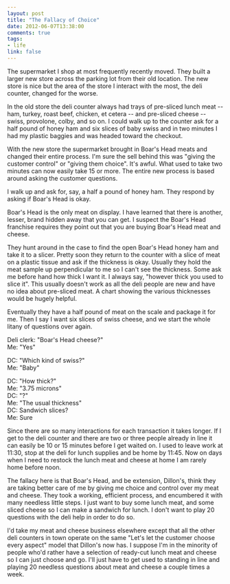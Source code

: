 ```yaml
---
layout: post
title: "The Fallacy of Choice"
date: 2012-06-07T13:38:00
comments: true
tags:
- life
link: false
---
```

The supermarket I shop at most frequently recently moved. They built a larger new store across the parking lot from their old location. The new store is nice but the area of the store I interact with the most, the deli counter, changed for the worse.

In the old store the deli counter always had trays of pre-sliced lunch meat -- ham, turkey, roast beef, chicken, et cetera -- and pre-sliced cheese -- swiss, provolone, colby, and so on. I could walk up to the counter ask for a half pound of honey ham and six slices of baby swiss and in two minutes I had my plastic baggies and was headed toward the checkout.

With the new store the supermarket brought in Boar's Head meats and changed their entire process. I'm sure the sell behind this was "giving the customer control" or "giving them choice". It's awful. What used to take two minutes can now easily take 15 or more. The entire new process is based around asking the customer questions. 

I walk up and ask for, say, a half a pound of honey ham. They respond by asking if Boar's Head is okay. 

Boar's Head is the only meat on display. I have learned that there is another, lesser, brand hidden away that you can get. I suspect the Boar's Head franchise requires they point out that you are buying Boar's Head meat and cheese.

They hunt around in the case to find the open Boar's Head honey ham and take it to a slicer. Pretty soon they return to the counter with a slice of meat on a plastic tissue and ask if the thickness is okay. Usually they hold the meat sample up perpendicular to me so I can't see the thickness. Some ask me before hand how thick I want it. I always say, "however thick you used to slice it". This usually doesn't work as all the deli people are new and have no idea about pre-sliced meat. A chart showing the various thicknesses would be hugely helpful.

Eventually they have a half pound of meat on the scale and package it for me. Then I say I want six slices of swiss cheese, and we start the whole litany of questions over again.

Deli clerk: "Boar's Head cheese?"  
Me: "Yes"

DC: "Which kind of swiss?"  
Me: "Baby"

DC: "How thick?"  
Me: "3.75 microns"  
DC: "?"  
Me: "The usual thickness"  
DC: Sandwich slices?  
Me: Sure

Since there are so many interactions for each transaction it takes longer. If I get to the deli counter and there are two or three people already in line it can easily be 10 or 15 minutes before I get waited on. I used to leave work at 11:30, stop at the deli for lunch supplies and be home by 11:45. Now on days when I need to restock the lunch meat and cheese at home I am rarely home before noon.

The fallacy here is that Boar's Head, and be extension, Dillon's, think they are taking better care of me by giving me choice and control over my meat and cheese. They took a working, efficient process, and encumbered it with many needless little steps. I just want to buy some lunch meat, and some sliced cheese so I can make a sandwich for lunch. I don't want to play 20 questions with the deli help in order to do so.

I'd take my meat and cheese business elsewhere except that all the other deli counters in town operate on the same "Let's let the customer choose every aspect" model that Dillon's now has. I suppose I'm in the minority of people who'd rather have a selection of ready-cut lunch meat and cheese so I can just choose and go. I'll just have to get used to standing in line and playing 20 needless questions about meat and cheese a couple times a week.
